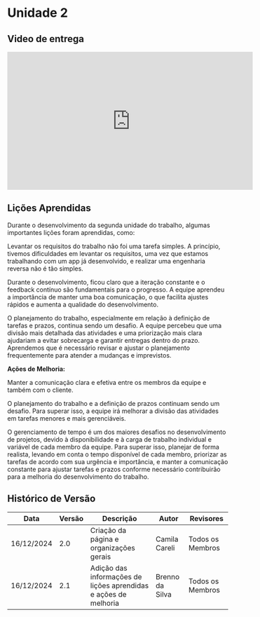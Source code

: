 # Unidade 2 

## Video de entrega 

<iframe width="560" height="315" src="https://www.youtube.com/embed/9jEV_jTO8b4" title="YouTube video player" frameborder="0" allow="accelerometer; autoplay; clipboard-write; encrypted-media; gyroscope; picture-in-picture; web-share" referrerpolicy="strict-origin-when-cross-origin" allowfullscreen></iframe>

## Lições Aprendidas

Durante o desenvolvimento da segunda unidade do trabalho, algumas importantes lições foram aprendidas, como:

Levantar os requisitos do trabalho não foi uma tarefa simples. A princípio, tivemos dificuldades em levantar os requisitos, uma vez que estamos trabalhando com um app já desenvolvido, e realizar uma engenharia reversa não é tão simples.

Durante o desenvolvimento, ficou claro que a iteração constante e o feedback contínuo são fundamentais para o progresso. A equipe aprendeu a importância de manter uma boa comunicação, o que facilita ajustes rápidos e aumenta a qualidade do desenvolvimento.

O planejamento do trabalho, especialmente em relação à definição de tarefas e prazos, continua sendo um desafio. A equipe percebeu que uma divisão mais detalhada das atividades e uma priorização mais clara ajudariam a evitar sobrecarga e garantir entregas dentro do prazo. Aprendemos que é necessário revisar e ajustar o planejamento frequentemente para atender a mudanças e imprevistos.

**Ações de Melhoria:**

Manter a comunicação clara e efetiva entre os membros da equipe e também com o cliente.

O planejamento do trabalho e a definição de prazos continuam sendo um desafio. Para superar isso, a equipe irá melhorar a divisão das atividades em tarefas menores e mais gerenciáveis.

O gerenciamento de tempo é um dos maiores desafios no desenvolvimento de projetos, devido à disponibilidade e à carga de trabalho individual e variável de cada membro da equipe. Para superar isso, planejar de forma realista, levando em conta o tempo disponível de cada membro, priorizar as tarefas de acordo com sua urgência e importância, e manter a comunicação constante para ajustar tarefas e prazos conforme necessário contribuirão para a melhoria do desenvolvimento do trabalho.


## Histórico de Versão

| **Data**     | **Versão** | **Descrição**                                       | **Autor**                    | **Revisores**               |
|--------------|------------|-----------------------------------------------------|------------------------------|-----------------------------|
| 16/12/2024   | 2.0        | Criação da página e organizações gerais      | Camila Careli                       | Todos os Membros            |
| 16/12/2024   | 2.1        | Adição das informações de lições aprendidas e ações de melhoria  | Brenno da Silva | Todos os Membros            |

